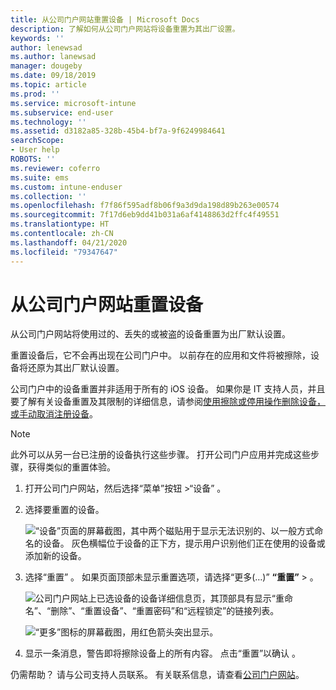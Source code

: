 ```yaml
---
title: 从公司门户网站重置设备 | Microsoft Docs
description: 了解如何从公司门户网站将设备重置为其出厂设置。
keywords: ''
author: lenewsad
ms.author: lanewsad
manager: dougeby
ms.date: 09/18/2019
ms.topic: article
ms.prod: ''
ms.service: microsoft-intune
ms.subservice: end-user
ms.technology: ''
ms.assetid: d3182a85-328b-45b4-bf7a-9f6249984641
searchScope:
- User help
ROBOTS: ''
ms.reviewer: coferro
ms.suite: ems
ms.custom: intune-enduser
ms.collection: ''
ms.openlocfilehash: f7f86f595adf8b06f9a3d9da198d89b263e00574
ms.sourcegitcommit: 7f17d6eb9dd41b031a6af4148863d2ffc4f49551
ms.translationtype: HT
ms.contentlocale: zh-CN
ms.lasthandoff: 04/21/2020
ms.locfileid: "79347647"
---
```

# <a name="reset-device-from-company-portal-website"></a>从公司门户网站重置设备

从公司门户网站将使用过的、丢失的或被盗的设备重置为出厂默认设置。  

重置设备后，它不会再出现在公司门户中。 以前存在的应用和文件将被擦除，设备将还原为其出厂默认设置。 

公司门户中的设备重置并非适用于所有的 iOS 设备。 如果你是 IT 支持人员，并且要了解有关设备重置及其限制的详细信息，请参阅[使用擦除或停用操作删除设备，或手动取消注册设备](https://docs.microsoft.com/intune/devices-wipe)。  

> [!Note]
> 此外可以从另一台已注册的设备执行这些步骤。 打开公司门户应用并完成这些步骤，获得类似的重置体验。 

1. 打开公司门户网站，然后选择“菜单”按钮 >“设备”   。  

2. 选择要重置的设备。

    ![“设备”页面的屏幕截图，其中两个磁贴用于显示无法识别的、以一般方式命名的设备。 灰色横幅位于设备的正下方，提示用户识别他们正在使用的设备或添加新的设备。](./media/rename-reset-device-step2-1808.png)  

3. 选择“重置”  。 如果页面顶部未显示重置选项，请选择“更多(…)” **“重置”**  >   。  

     ![公司门户网站上已选设备的设备详细信息页，其顶部具有显示“重命名”、“删除”、“重置设备”、“重置密码”和“远程锁定”的链接列表。 ](./media/rename-reset-device-1808.png)  

    ![“更多”图标的屏幕截图，用红色箭头突出显示。](./media/rename-reset-device-step3-more-1808.png)  

4. 显示一条消息，警告即将擦除设备上的所有内容。 点击“重置”以确认  。  

仍需帮助？ 请与公司支持人员联系。 有关联系信息，请查看[公司门户网站](https://go.microsoft.com/fwlink/?linkid=2010980)。
